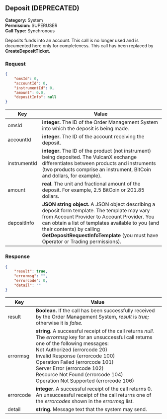 ## Deposit (DEPRECATED)

**Category:** System<br />**Permission:** SUPERUSER<br />**Call Type:** Synchronous

Deposits funds into an account. This call is no longer used and is documented here only for completeness. This call has been replaced by **CreateDepositTicket.** 

### Request

```json
{
    "omsId": 0,
    "accountId": 0,
    "instrumentId": 0,
    "amount": 0.0,
    "depositInfo": null
}
```

| Key          | Value                                                        |
| ------------ | ------------------------------------------------------------ |
| omsId        | **integer.** The ID of the Order Management System into which the deposit is being made. |
| accountId    | **integer.** The ID of the account receiving the deposit.    |
| instrumentId | **integer.** The ID of the product (not instrument) being deposited. The VulcanX exchange differentiates between products and instruments (two products comprise an instrument, BitCoin and dollars, for example).      |
| amount       | **real.** The unit and fractional amount of the deposit. For example, 2.5 BitCoin or 201.85 dollars. |
| depositInfo  | **JSON string object.** A JSON object describing a deposit form template. The template may vary from Account Provider to Account Provider. You can obtain a list of templates available to you (and their contents) by calling **GetDepositRequestInfoTemplate** (you must have Operator or Trading permissions). |

### Response

```json
{
    "result": true,
    "errormsg": "",
    "errorcode": 0,
    "detail": ""
}
```
| Key       | Value                                                        |
| --------- | ------------------------------------------------------------ |
| result    | **Boolean.** If the call has been successfully received by the Order Management System, *result* is *true;* otherwise it is *false.* |
| errormsg  | **string.** A successful receipt of the call returns *null.* The *errormsg* key for an unsuccessful call returns one of the following messages:<br />Not Authorized (errorcode 20)<br />Invalid Response (errorcode 100)<br />Operation Failed (errorcode 101)<br />Server Error (errorcode 102)<br />Resource Not Found (errorcode 104)<br />Operation Not Supported (errorcode 106) |
| errorcode | **integer.** A successful receipt of the call returns 0. An unsuccessful receipt of the call returns one of the *errorcodes* shown in the *errormsg* list. |
| detail    | **string.** Message text that the system may send.           |


